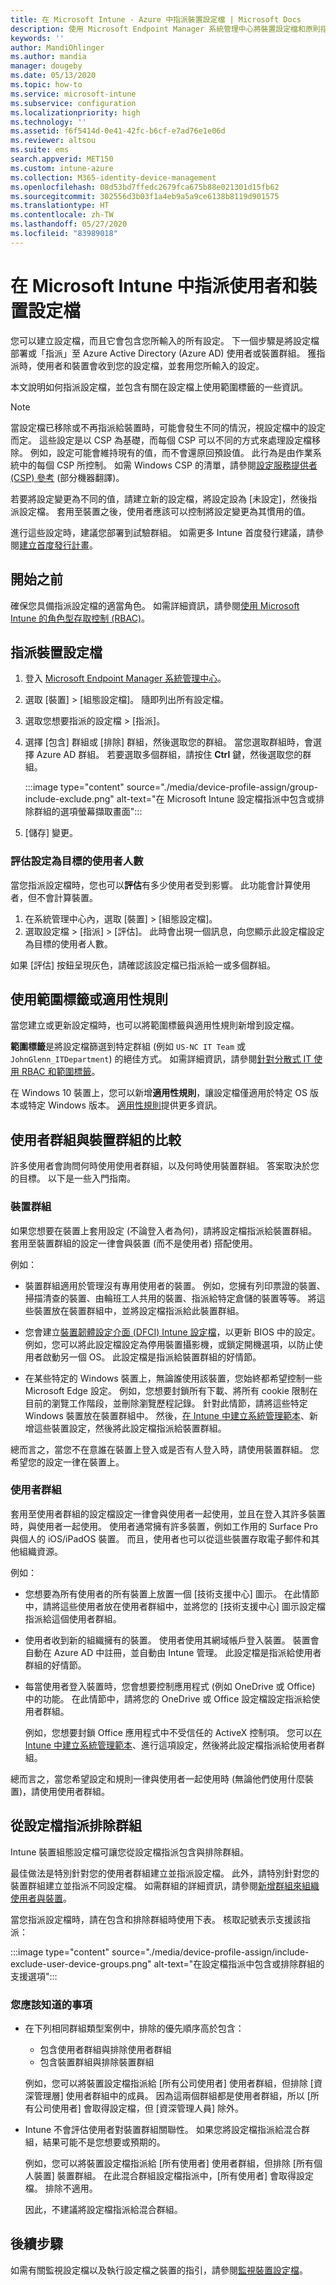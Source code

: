 ```yaml
---
title: 在 Microsoft Intune - Azure 中指派裝置設定檔 | Microsoft Docs
description: 使用 Microsoft Endpoint Manager 系統管理中心將裝置設定檔和原則指派給使用者和裝置。 了解如何在 Microsoft Intune 的設定檔指派中排除群組。
keywords: ''
author: MandiOhlinger
ms.author: mandia
manager: dougeby
ms.date: 05/13/2020
ms.topic: how-to
ms.service: microsoft-intune
ms.subservice: configuration
ms.localizationpriority: high
ms.technology: ''
ms.assetid: f6f5414d-0e41-42fc-b6cf-e7ad76e1e06d
ms.reviewer: altsou
ms.suite: ems
search.appverid: MET150
ms.custom: intune-azure
ms.collection: M365-identity-device-management
ms.openlocfilehash: 08d53bd7ffedc2679fca675b88e021301d15fb62
ms.sourcegitcommit: 302556d3b03f1a4eb9a5a9ce6138b8119d901575
ms.translationtype: HT
ms.contentlocale: zh-TW
ms.lasthandoff: 05/27/2020
ms.locfileid: "83989018"
---
```

# <a name="assign-user-and-device-profiles-in-microsoft-intune"></a>在 Microsoft Intune 中指派使用者和裝置設定檔

您可以建立設定檔，而且它會包含您所輸入的所有設定。 下一個步驟是將設定檔部署或「指派」至 Azure Active Directory (Azure AD) 使用者或裝置群組。 獲指派時，使用者和裝置會收到您的設定檔，並套用您所輸入的設定。

本文說明如何指派設定檔，並包含有關在設定檔上使用範圍標籤的一些資訊。

> [!NOTE]  
> 當設定檔已移除或不再指派給裝置時，可能會發生不同的情況，視設定檔中的設定而定。 這些設定是以 CSP 為基礎，而每個 CSP 可以不同的方式來處理設定檔移除。 例如，設定可能會維持現有的值，而不會還原回預設值。 此行為是由作業系統中的每個 CSP 所控制。 如需 Windows CSP 的清單，請參閱[設定服務提供者 (CSP) 參考](https://docs.microsoft.com/windows/client-management/mdm/configuration-service-provider-reference) \(部分機器翻譯\)。
>
> 若要將設定變更為不同的值，請建立新的設定檔，將設定設為 [未設定]，然後指派設定檔。 套用至裝置之後，使用者應該可以控制將設定變更為其慣用的值。
>
> 進行這些設定時，建議您部署到試驗群組。 如需更多 Intune 首度發行建議，請參閱[建立首度發行計畫](../fundamentals/planning-guide-rollout-plan.md)。

## <a name="before-you-begin"></a>開始之前

確保您具備指派設定檔的適當角色。 如需詳細資訊，請參閱[使用 Microsoft Intune 的角色型存取控制 (RBAC)](../fundamentals/role-based-access-control.md)。

## <a name="assign-a-device-profile"></a>指派裝置設定檔

1. 登入 [Microsoft Endpoint Manager 系統管理中心](https://go.microsoft.com/fwlink/?linkid=2109431)。
2. 選取 [裝置] > [組態設定檔]。 隨即列出所有設定檔。
3. 選取您想要指派的設定檔 > [指派]。
4. 選擇 [包含] 群組或 [排除] 群組，然後選取您的群組。 當您選取群組時，會選擇 Azure AD 群組。 若要選取多個群組，請按住 **Ctrl** 鍵，然後選取您的群組。

    :::image type="content" source="./media/device-profile-assign/group-include-exclude.png" alt-text="在 Microsoft Intune 設定檔指派中包含或排除群組的選項螢幕擷取畫面":::

5. [儲存] 變更。

### <a name="evaluate-how-many-users-are-targeted"></a>評估設定為目標的使用者人數

當您指派設定檔時，您也可以**評估**有多少使用者受到影響。 此功能會計算使用者，但不會計算裝置。

1. 在系統管理中心內，選取 [裝置] > [組態設定檔]。
2. 選取設定檔 > [指派] > [評估]。 此時會出現一個訊息，向您顯示此設定檔設定為目標的使用者人數。

如果 [評估] 按鈕呈現灰色，請確認該設定檔已指派給一或多個群組。

## <a name="use-scope-tags-or-applicability-rules"></a>使用範圍標籤或適用性規則

當您建立或更新設定檔時，也可以將範圍標籤與適用性規則新增到設定檔。

**範圍標籤**是將設定檔篩選到特定群組 (例如 `US-NC IT Team` 或 `JohnGlenn_ITDepartment`) 的絕佳方式。 如需詳細資訊，請參閱[針對分散式 IT 使用 RBAC 和範圍標籤](../fundamentals/scope-tags.md)。

在 Windows 10 裝置上，您可以新增**適用性規則**，讓設定檔僅適用於特定 OS 版本或特定 Windows 版本。 [適用性規則](device-profile-create.md#applicability-rules)提供更多資訊。

## <a name="user-groups-vs-device-groups"></a>使用者群組與裝置群組的比較

許多使用者會詢問何時使用使用者群組，以及何時使用裝置群組。 答案取決於您的目標。 以下是一些入門指南。

### <a name="device-groups"></a>裝置群組

如果您想要在裝置上套用設定 (不論登入者為何)，請將設定檔指派給裝置群組。 套用至裝置群組的設定一律會與裝置 (而不是使用者) 搭配使用。

例如：

- 裝置群組適用於管理沒有專用使用者的裝置。 例如，您擁有列印票證的裝置、掃描清查的裝置、由輪班工人共用的裝置、指派給特定倉儲的裝置等等。 將這些裝置放在裝置群組中，並將設定檔指派給此裝置群組。

- 您會建立[裝置韌體設定介面 (DFCI) Intune 設定檔](device-firmware-configuration-interface-windows.md)，以更新 BIOS 中的設定。 例如，您可以將此設定檔設定為停用裝置攝影機，或鎖定開機選項，以防止使用者啟動另一個 OS。 此設定檔是指派給裝置群組的好情節。

- 在某些特定的 Windows 裝置上，無論誰使用該裝置，您始終都希望控制一些 Microsoft Edge 設定。 例如，您想要封鎖所有下載、將所有 cookie 限制在目前的瀏覽工作階段，並刪除瀏覽歷程記錄。 針對此情節，請將這些特定 Windows 裝置放在裝置群組中。 然後，[在 Intune 中建立系統管理範本](administrative-templates-windows.md)、新增這些裝置設定，然後將此設定檔指派給裝置群組。

總而言之，當您不在意誰在裝置上登入或是否有人登入時，請使用裝置群組。 您希望您的設定一律在裝置上。

### <a name="user-groups"></a>使用者群組

套用至使用者群組的設定檔設定一律會與使用者一起使用，並且在登入其許多裝置時，與使用者一起使用。 使用者通常擁有許多裝置，例如工作用的 Surface Pro 與個人的 iOS/iPadOS 裝置。 而且，使用者也可以從這些裝置存取電子郵件和其他組織資源。

例如：

- 您想要為所有使用者的所有裝置上放置一個 [技術支援中心] 圖示。 在此情節中，請將這些使用者放在使用者群組中，並將您的 [技術支援中心] 圖示設定檔指派給這個使用者群組。
- 使用者收到新的組織擁有的裝置。 使用者使用其網域帳戶登入裝置。 裝置會自動在 Azure AD 中註冊，並自動由 Intune 管理。 此設定檔是指派給使用者群組的好情節。
- 每當使用者登入裝置時，您會想要控制應用程式 (例如 OneDrive 或 Office) 中的功能。 在此情節中，請將您的 OneDrive 或 Office 設定檔設定指派給使用者群組。

  例如，您想要封鎖 Office 應用程式中不受信任的 ActiveX 控制項。 您可以[在 Intune 中建立系統管理範本](administrative-templates-windows.md)、進行這項設定，然後將此設定檔指派給使用者群組。

總而言之，當您希望設定和規則一律與使用者一起使用時 (無論他們使用什麼裝置)，請使用使用者群組。

## <a name="exclude-groups-from-a-profile-assignment"></a>從設定檔指派排除群組

Intune 裝置組態設定檔可讓您從設定檔指派包含與排除群組。

最佳做法是特別針對您的使用者群組建立並指派設定檔。 此外，請特別針對您的裝置群組建立並指派不同設定檔。 如需群組的詳細資訊，請參閱[新增群組來組織使用者與裝置](../fundamentals/groups-add.md)。

當您指派設定檔時，請在包含和排除群組時使用下表。 核取記號表示支援該指派：

:::image type="content" source="./media/device-profile-assign/include-exclude-user-device-groups.png" alt-text="在設定檔指派中包含或排除群組的支援選項":::

### <a name="what-you-should-know"></a>您應該知道的事項

- 在下列相同群組類型案例中，排除的優先順序高於包含：

  - 包含使用者群組與排除使用者群組
  - 包含裝置群組與排除裝置群組

  例如，您可以將裝置設定檔指派給 [所有公司使用者] 使用者群組，但排除 [資深管理層] 使用者群組中的成員。 因為這兩個群組都是使用者群組，所以 [所有公司使用者] 會取得設定檔，但 [資深管理人員] 除外。

- Intune 不會評估使用者對裝置群組關聯性。 如果您將設定檔指派給混合群組，結果可能不是您想要或預期的。

  例如，您可以將裝置設定檔指派給 [所有使用者] 使用者群組，但排除 [所有個人裝置] 裝置群組。 在此混合群組設定檔指派中，[所有使用者] 會取得設定檔。 排除不適用。

  因此，不建議將設定檔指派給混合群組。

## <a name="next-steps"></a>後續步驟

如需有關監視設定檔以及執行設定檔之裝置的指引，請參閱[監視裝置設定檔](device-profile-monitor.md)。
